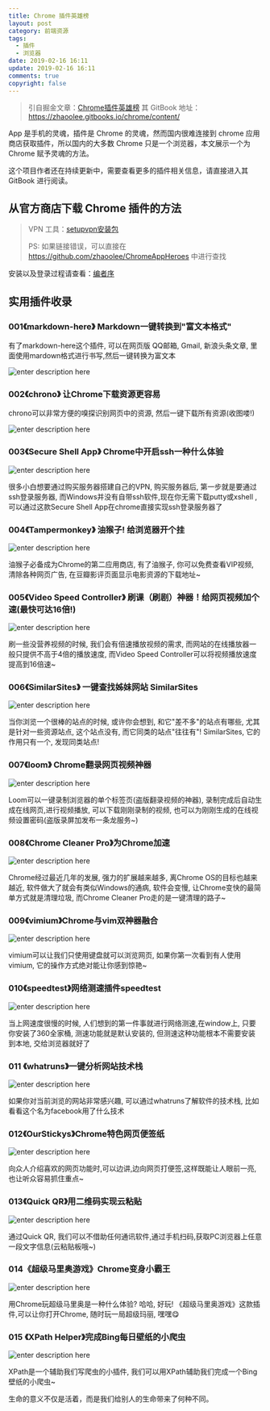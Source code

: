 ```yaml
---
title: Chrome 插件英雄榜
layout: post
category: 前端资源
tags:
  - 插件
  - 浏览器
date: 2019-02-16 16:11
update: 2019-02-16 16:11
comments: true
copyright: false
---
```


> 引自掘金文章：[Chrome插件英雄榜](https://juejin.im/post/5c6824076fb9a049c966374c)
> 其 GitBook 地址：https://zhaoolee.gitbooks.io/chrome/content/

App 是手机的灵魂，插件是 Chrome 的灵魂，然而国内很难连接到 chrome 应用商店获取插件，所以国内的大多数 Chrome 只是一个浏览器，本文展示一个为 Chrome 赋予灵魂的方法。

这个项目作者还在持续更新中，需要查看更多的插件相关信息，请直接进入其 GitBook 进行阅读。

<!-- more -->

## 从官方商店下载 Chrome 插件的方法

> VPN 工具：[setupvpn安装包](https://github.com/zhaoolee/ChromeAppHeroes/tree/master/%E7%9B%B8%E5%85%B3%E8%B5%84%E6%BA%90)
> 
> PS: 如果链接错误，可以直接在 https://github.com/zhaoolee/ChromeAppHeroes 中进行查找

安装以及登录过程请查看：[编者序](https://zhaoolee.gitbooks.io/chrome/content/#%E4%BB%8E%E5%AE%98%E6%96%B9%E5%95%86%E5%BA%97%E4%B8%8B%E8%BD%BDchrome%E6%8F%92%E4%BB%B6%E7%9A%84%E6%96%B9%E6%B3%95)

## 实用插件收录

### 001《markdown-here》 Markdown一键转换到"富文本格式"

有了markdown-here这个插件, 可以在网页版 QQ邮箱, Gmail, 新浪头条文章,
里面使用mardown格式进行书写,然后一键转换为富文本

![enter description here][1]

### 002《chrono》 让Chrome下载资源更容易

chrono可以非常方便的嗅探识别网页中的资源, 然后一键下载所有资源(收图喽!)

![enter description here][2]

### 003《Secure Shell App》 Chrome中开启ssh一种什么体验

![enter description here][3]

很多小白想要通过购买服务器搭建自己的VPN, 购买服务器后, 第一步就是要通过ssh登录服务器, 而Windows并没有自带ssh软件,现在你无需下载putty或xshell ,可以通过这款Secure Shell App在chrome直接实现ssh登录服务器了

### 004《Tampermonkey》 油猴子! 给浏览器开个挂

![enter description here][4]

油猴子必备成为Chrome的第二应用商店, 有了油猴子, 你可以免费查看VIP视频, 清除各种网页广告, 在豆瓣影评页面显示电影资源的下载地址~

### 005《Video Speed Controller》 刷课（刷剧）神器！给网页视频加个速(最快可达16倍!)

![enter description here][5]

刷一些没营养视频的时候, 我们会有倍速播放视频的需求, 而网站的在线播放器一般只提供不高于4倍的播放速度, 而Video Speed Controller可以将视频播放速度提高到16倍速~

### 006《SimilarSites》 一键查找姊妹网站 SimilarSites

![enter description here][6]

当你浏览一个很棒的站点的时候, 或许你会想到, 和它"差不多"的站点有哪些, 尤其是针对一些资源站点, 这个站点没有, 而它同类的站点"往往有"! SimilarSites, 它的作用只有一个, 发现同类站点!

### 007《loom》 Chrome翻录网页视频神器

![enter description here][7]

Loom可以一键录制浏览器的单个标签页(盗版翻录视频的神器), 录制完成后自动生成在线网页,进行视频播放, 可以下载刚刚录制的视频, 也可以为刚刚生成的在线视频设置密码(盗版录屏加发布一条龙服务~)

### 008《Chrome Cleaner Pro》为Chrome加速

![enter description here][8]

Chrome经过最近几年的发展, 强力的扩展越来越多, 离Chrome OS的目标也越来越近, 软件做大了就会有类似Windows的通病, 软件会变慢, 让Chrome变快的最简单方式就是清理垃圾, 而Chrome Cleaner Pro走的是一键清理的路子~

### 009《vimium》Chrome与vim双神器融合

![enter description here][9]

vimium可以让我们只使用键盘就可以浏览网页, 如果你第一次看到有人使用vimium, 它的操作方式绝对能让你感到惊艳~

### 010《speedtest》网络测速插件speedtest

![enter description here][10]

当上网速度很慢的时候, 人们想到的第一件事就进行网络测速,在window上, 只要你安装了360全家桶, 测速功能就是默认安装的, 但测速这种功能根本不需要安装到本地, 交给浏览器就好了

### 011 《whatruns》一键分析网站技术栈

![enter description here][11]

如果你对当前浏览的网站非常感兴趣, 可以通过whatruns了解软件的技术栈, 比如看看这个名为facebook用了什么技术

### 012《OurStickys》Chrome特色网页便签纸

![enter description here][12]

向众人介绍喜欢的网页功能时,可以边讲,边向网页打便签,这样既能让人眼前一亮,也让听众容易抓住重点~

### 013《Quick QR》用二维码实现云粘贴

![enter description here][13]

通过Quick QR, 我们可以不借助任何通讯软件,通过手机扫码,获取PC浏览器上任意一段文字信息(云粘贴板哦~)

### 014《超级马里奥游戏》Chrome变身小霸王

![enter description here][14]

用Chrome玩超级马里奥是一种什么体验? 哈哈, 好玩! 《超级马里奥游戏》这款插件,可以让你打开Chrome, 随时玩一局超级玛丽, 嘿嘿😋

### 015 《XPath Helper》完成Bing每日壁纸的小爬虫

![enter description here][15]

XPath是一个辅助我们写爬虫的小插件, 我们可以用XPath辅助我们完成一个Bing壁纸的小爬虫~

<Quote>生命的意义不仅是活着，而是我们给别人的生命带来了何种不同。</Quote>


  [1]: https://i.loli.net/2019/02/27/5c764a5f05c7b.jpg
  [2]: https://i.loli.net/2019/02/27/5c764a6e7bec2.jpg
  [3]: https://i.loli.net/2019/02/27/5c764a819e8b4.jpg
  [4]: https://i.loli.net/2019/02/27/5c764a8fd4614.jpg
  [5]: https://i.loli.net/2019/02/27/5c764aa19464b.jpg
  [6]: https://i.loli.net/2019/02/27/5c764ab08b19d.jpg
  [7]: https://i.loli.net/2019/02/27/5c764ac76ee65.jpg
  [8]: https://i.loli.net/2019/02/27/5c764ad481d5f.jpg
  [9]: https://i.loli.net/2019/02/27/5c764ae1a1b92.jpg
  [10]: https://i.loli.net/2019/02/27/5c764af7ef3d5.jpg
  [11]: https://i.loli.net/2019/02/27/5c764b052a2ad.jpg
  [12]: https://i.loli.net/2019/02/27/5c764b144198f.jpg
  [13]: https://i.loli.net/2019/02/27/5c764b1863a9c.jpg
  [14]: https://i.loli.net/2019/02/27/5c764b2129bd0.jpg
  [15]: https://i.loli.net/2019/02/27/5c764b2972f3f.jpg